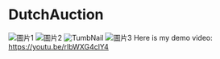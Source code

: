 # DutchAuction
![圖片1](https://github.com/LeeKaYip/DutchAuction/assets/134273037/8b9ae52a-f480-4290-ac3f-e3a1ae5cc75d)
![圖片2](https://github.com/LeeKaYip/DutchAuction/assets/134273037/af47681b-0005-4161-8557-92b4542e2d8a)
![TumbNail](https://github.com/LeeKaYip/DutchAuction/assets/134273037/00d11901-33d7-4007-9638-de35e09a66b5)
![圖片3](https://github.com/LeeKaYip/DutchAuction/assets/134273037/6aaf98a0-c4ea-4bd5-8e13-74574f21569a)
Here is my demo video: https://youtu.be/rIbWXG4clY4
